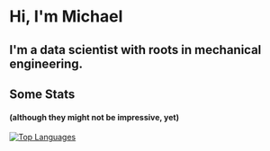 # Hi, I'm Michael
## I'm a data scientist with roots in mechanical engineering.

## Some Stats
#### (although they might not be impressive, yet)
[![Top Languages](https://github-readme-stats.vercel.app/api/top-langs/?username=MaelkoM&layout=compact&theme=dracula&hide_border=true)](https://github.com/MaelkoM/github-readme-stats)

